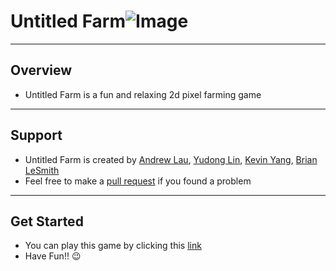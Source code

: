 
# Untitled Farm![Image](https://raw.githubusercontent.com/TeamTakes4/TheUntitledFarm/master/images/portrait_cow_kigurumi.png?token=GHSAT0AAAAAAB5GHOK2OUYTQ3QPE43JQXW4Y7AEBNA)

---
## Overview
* Untitled Farm is a fun and relaxing 2d pixel farming game



---
## Support
* Untitled Farm is created by
[Andrew Lau](https://github.com/andrewlau019),
[Yudong Lin](https://github.com/yudonglin), 
[Kevin Yang](https://github.com/kevinYang0612), 
[Brian LeSmith](https://github.com/CKojiro)
* Feel free to make a [pull request](https://github.com/TeamTakes4/TheUntitledFarm/pulls) if you found a problem

---
## Get Started
* You can play this game by clicking this [link](https://teamtakes4.github.io/SundewValleyPrototype/)
* Have Fun!! :wink:


